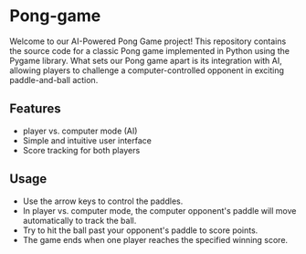 # Pong-game
Welcome to our AI-Powered Pong Game project! This repository contains the source code for a classic Pong game implemented in Python using the Pygame library. What sets our Pong game apart is its integration with AI, allowing players to challenge a computer-controlled opponent in exciting paddle-and-ball action.

## Features
- player vs. computer mode (AI)
- Simple and intuitive user interface
- Score tracking for both players

  
## Usage
- Use the arrow keys to control the paddles.
- In player vs. computer mode, the computer opponent's paddle will move automatically to track the ball.
- Try to hit the ball past your opponent's paddle to score points.
- The game ends when one player reaches the specified winning score.
